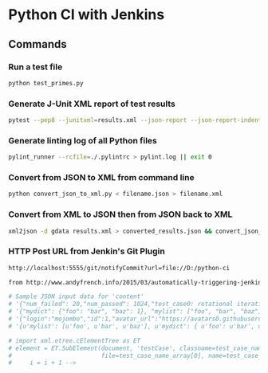 # Python CI with Jenkins

## Commands

### Run a test file

```sh
python test_primes.py
```

### Generate J-Unit XML report of test results

```sh
pytest --pep8 --junitxml=results.xml --json-report --json-report-indent=4 --json-report-file=results.json || exit 0
```

### Generate linting log of all Python files
```sh
pylint_runner --rcfile=./.pylintrc > pylint.log || exit 0
```

### Convert from JSON to XML from command line
```sh
python convert_json_to_xml.py < filename.json > filename.xml
```

### Convert from XML to JSON then from JSON back to XML
```sh
xml2json -d gdata results.xml > converted_results.json && convert_json_to_xml.py < converted_results.json > converted_results.xml
```

### HTTP Post URL from Jenkin's Git Plugin

```md
http://localhost:5555/git/notifyCommit?url=file://D:/python-ci

from http://www.andyfrench.info/2015/03/automatically-triggering-jenkins-build.html
```


```py
# Sample JSON input data for 'content'
# '{"num_failed": 20,"num_passed": 1024,"test_case0: rotational iterative": [{"actual": 420,"expected": 138,"name": "splicer swing buffer assertion0","passed": false},{"actual": 893,"expected": 72,"name": "randomification concurrency assertion1","passed": false},{"actual": 293,"expected": 189,"name": "FPU randomification assertion2","passed": false}],"test_case1: time progressive": [{"actual": 991,"expected": 970,"name": "concurrency symbolic assertion0","passed": false},{"actual": 807,"expected": 936,"name": "paths warp assertion1","passed": false},{"actual": 400,"expected": 389,"name": "matrices function assertion2","passed": false}],"test_name": "tracer_operating"}'
# '{"mydict": {"foo": "bar", "baz": 1}, "mylist": ["foo", "bar", "baz"], "ok": true}'
# '{"login":"mojombo","id":1,"avatar_url":"https://avatars0.githubusercontent.com/u/1?v=4"}'
# '{u'mylist': [u'foo', u'bar', u'baz'], u'mydict': { u'foo': u'bar', u'baz': 1}, u'ok': True}'

# import xml.etree.cElementTree as ET
# element = ET.SubElement(document, 'testCase', classname=test_case_name_array[0] + "." + test_case_name_array[1],
#                         file=test_case_name_array[0], name=test_case_name_array[2], time=str(test_suite[i]["teardown"]["duration"]))
#     i = i + 1 -->
```

